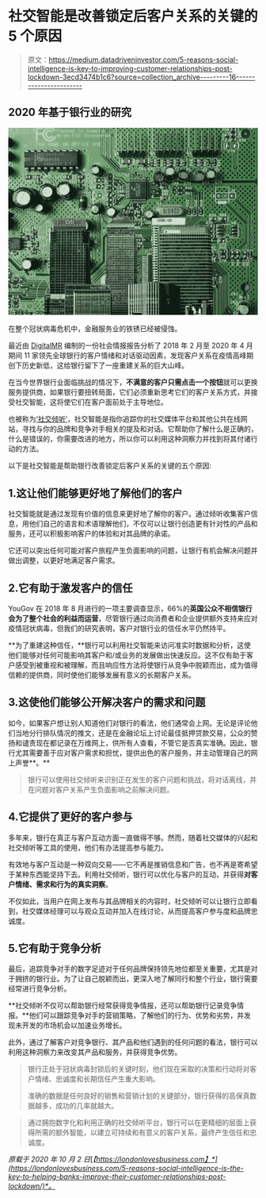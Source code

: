 # 社交智能是改善锁定后客户关系的关键的 5 个原因

> 原文：<https://medium.datadriveninvestor.com/5-reasons-social-intelligence-is-key-to-improving-customer-relationships-post-lockdown-3ecd3474b1c6?source=collection_archive---------16----------------------->

## 2020 年基于银行业的研究

![](img/62f7db93c13311d4522ecd04c7c91568.png)

在整个冠状病毒危机中，金融服务业的铁锈已经被侵蚀。

最近由 [DigitalMR](http://digital-mr.com) 编制的一份社会情报报告分析了 2018 年 2 月至 2020 年 4 月期间 11 家领先全球银行的客户情绪和对话驱动因素，发现客户关系在疫情高峰期创下历史新低，这给银行留下了一座重建关系的巨大山峰。

在当今世界银行业面临挑战的情况下，**不满意的客户只需点击一个按钮**就可以更换服务提供商，如果银行要扭转局面，它们必须重新思考它们的客户关系方式，并接受社交智能，这将使它们在客户面前处于主导地位。

也被称为[‘社交倾听’](http://listening247.com)，社交智能是指你追踪你的社交媒体平台和其他公共在线网站，寻找与你的品牌和竞争对手相关的提及和对话。它帮助你了解什么是正确的，什么是错误的，你需要改进的地方，所以你可以利用这种洞察力并找到将其付诸行动的方法。

以下是社交智能是帮助银行改善锁定后客户关系的关键的五个原因:

## 1.这让他们能够更好地了解他们的客户

社交智能就是通过发现有价值的信息来更好地了解你的客户。通过倾听收集客户信息，用他们自己的语言和术语理解他们，不仅可以让银行创造更有针对性的产品和服务，还可以积极影响客户的体验和对其品牌的承诺。

它还可以突出任何可能对客户旅程产生负面影响的问题，让银行有机会解决问题并做出调整，以更好地满足客户需求。

## 2.它有助于激发客户的信任

YouGov 在 2018 年 8 月进行的一项主要调查显示，66%的**英国公众不相信银行会为了整个社会的利益而运营**，尽管银行通过向消费者和企业提供额外支持来应对疫情冠状病毒，但我们的研究表明，客户对银行业的信任水平仍然持平。

**为了重建这种信任，**银行可以利用社交智能来访问准实时数据和分析，这使他们能够对任何可能影响其客户和/或业务的发展做出快速反应。这不仅有助于客户感受到被重视和被理解，而且响应性方法将使银行从竞争中脱颖而出，成为值得信赖的提供商，同时使他们能够发展有意义的长期客户关系。

## 3.这使他们能够公开解决客户的需求和问题

如今，如果客户想让别人知道他们对银行的看法，他们通常会上网。无论是评论他们当地分行排队情况的推文，还是在金融论坛上讨论最佳抵押贷款交易，公众的赞扬和谴责现在都记录在万维网上，供所有人查看，不管它是否真实准确。因此，银行尤其需要善于应对客户需求和担忧，提供出色的客户服务，并主动管理自己的网上声誉**。**

> 银行可以使用社交倾听来识别正在发生的客户问题和挑战，将对话离线，并在问题对客户关系产生负面影响之前解决问题。

## 4.它提供了更好的客户参与

多年来，银行在真正与客户互动方面一直做得不够。然而，随着社交媒体的兴起和社交倾听等工具的使用，他们有办法提高参与能力。

有效地与客户互动是一种双向交易——它不再是推销信息和广告，也不再是寄希望于某种东西能坚持下去。利用社交倾听，银行可以优化与客户的互动，并获得**对客户情绪、需求和行为的真实洞察**。

不仅如此，当用户在网上发布与其品牌相关的内容时，社交倾听可以让银行立即看到，社交媒体经理可以与观众互动并加入在线讨论，从而提高客户参与度和品牌忠诚度。

## 5.它有助于竞争分析

最后，追踪竞争对手的数字足迹对于任何品牌保持领先地位都至关重要，尤其是对于拥挤的银行业。为了让自己脱颖而出，更深入地了解同行和整个行业，银行需要经常进行竞争分析。

**社交倾听不仅可以帮助银行经常获得竞争情报，还可以帮助银行记录竞争情报。**他们可以跟踪竞争对手的营销策略，了解他们的行为、优势和劣势，并发现未开发的市场机会以加速业务增长。

此外，通过了解客户对竞争银行、其产品和他们遇到的任何问题的看法，银行可以利用这种洞察力来改变其产品和服务，并获得竞争优势。

> 银行正处于冠状病毒封锁后的关键时刻，他们现在采取的决策和行动将对客户情绪、忠诚度和长期信任产生重大影响。
> 
> 准确的数据是任何良好的销售和营销计划的关键部分，银行获得的高保真数据越多，成功的几率就越大。

> 通过拥抱数字化和利用正确的社交倾听平台，银行可以在更精细的层面上获得所需的额外智能，以建立可持续和有意义的客户关系，最终产生信任和忠诚度。

*原载于 2020 年 10 月 2 日*[*【https://londonlovesbusiness.com】*](https://londonlovesbusiness.com/5-reasons-social-intelligence-is-the-key-to-helping-banks-improve-their-customer-relationships-post-lockdown/)*。*